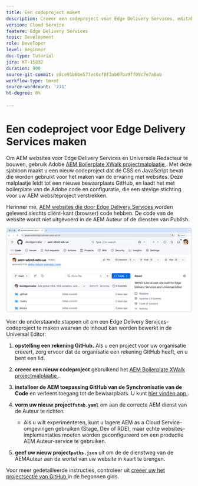 ```yaml
---
title: Een codeproject maken
description: Creeer een codeproject voor Edge Delivery Services, editable gebruikend de Universele Redacteur.
version: Cloud Service
feature: Edge Delivery Services
topic: Development
role: Developer
level: Beginner
doc-type: Tutorial
jira: KT-15832
duration: 900
source-git-commit: e8ce91b0be577ec6cf8f3ab07ba9ff09c7e7a6ab
workflow-type: tm+mt
source-wordcount: '271'
ht-degree: 0%

---
```



# Een codeproject voor Edge Delivery Services maken

Om AEM websites voor Edge Delivery Services en Universele Redacteur te bouwen, gebruik Adobe [ AEM Boilerplate XWalk projectmalplaatje ](https://github.com/adobe-rnd/aem-boilerplate-xwalk). Met deze sjabloon maakt u een nieuw codeproject dat de CSS en JavaScript bevat die worden gebruikt voor het maken van de ervaring met websites. Deze malplaatje leidt tot een nieuwe bewaarplaats GitHub, en laadt het met boilerplate van de Adobe code en configuratie, die een stevige stichting voor uw AEM websiteproject verstrekken.

Herinner me, [ AEM websites die door Edge Delivery Services ](https://experienceleague.adobe.com/en/docs/experience-manager-learn/sites/edge-delivery-services/overview) worden geleverd slechts cliënt-kant (browser) code hebben. De code van de website wordt niet uitgevoerd in de AEM Auteur of de diensten van Publish.

![ Nieuw project van Edge Delivery Services ](./assets/1-new-project/new-project.png)

Voer de onderstaande stappen uit om een Edge Delivery Services-codeproject te maken waarvan de inhoud kan worden bewerkt in de Universal Editor:

1. **opstelling een rekening GitHub.** Als u een project voor uw organisatie creeert, zorg ervoor dat de organisatie een rekening GitHub heeft, en u bent een lid.
2. **creeer een nieuw codeproject** gebruikend het [ AEM Boilerplate XWalk projectmalplaatje ](https://github.com/adobe-rnd/aem-boilerplate-xwalk).
3. **installeer de AEM toepassing GitHub van de Synchronisatie van de Code** en verleent toegang tot de bewaarplaats. U kunt [ hier vinden app ](https://github.com/apps/aem-code-sync).
4. **vorm uw nieuw project`fstab.yaml`** om aan de correcte AEM dienst van de Auteur te richten.

   * Als u wilt experimenteren, kunt u lagere AEM as a Cloud Service-omgevingen gebruiken (Stage, Dev of RDE), maar echte websites-implementaties moeten worden geconfigureerd om een productie AEM Auteur-service te gebruiken.

5. **geef uw nieuw project`paths.json`** uit om de de dienstweg van de AEMAuteur aan de wortel van uw website in kaart te brengen.

Voor meer gedetailleerde instructies, controleer uit [ creeer uw het projectsectie van GitHub ](https://experienceleague.adobe.com/en/docs/experience-manager-cloud-service/content/edge-delivery/wysiwyg-authoring/edge-dev-getting-started#create-github-project) in de begonnen gids.
